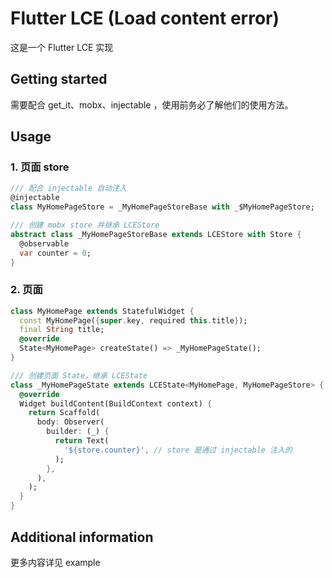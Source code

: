 # Flutter LCE (Load content error) 
这是一个 Flutter LCE 实现

## Getting started

需要配合 get_it、mobx、injectable ，使用前务必了解他们的使用方法。

## Usage
### 1. 页面 store
```dart
/// 配合 injectable 自动注入
@injectable
class MyHomePageStore = _MyHomePageStoreBase with _$MyHomePageStore;

/// 创建 mobx store 并继承 LCEStore
abstract class _MyHomePageStoreBase extends LCEStore with Store {
  @observable
  var counter = 0;
}
```
### 2. 页面
```dart
class MyHomePage extends StatefulWidget {
  const MyHomePage({super.key, required this.title});
  final String title;
  @override
  State<MyHomePage> createState() => _MyHomePageState();
}

/// 创建页面 State，继承 LCEState
class _MyHomePageState extends LCEState<MyHomePage, MyHomePageStore> {
  @override
  Widget buildContent(BuildContext context) {
    return Scaffold(
      body: Observer(
        builder: (_) {
          return Text(
            '${store.counter}', // store 是通过 injectable 注入的
          );
        },
      ),
    );
  }
}
```
## Additional information

更多内容详见 example
